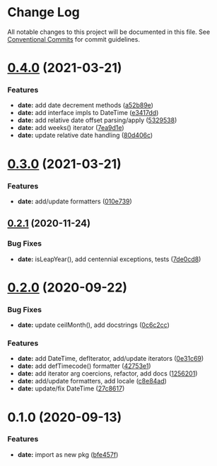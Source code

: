# Change Log

All notable changes to this project will be documented in this file.
See [Conventional Commits](https://conventionalcommits.org) for commit guidelines.

# [0.4.0](https://github.com/thi-ng/umbrella/compare/@thi.ng/date@0.3.0...@thi.ng/date@0.4.0) (2021-03-21)


### Features

* **date:** add date decrement methods ([a52b89e](https://github.com/thi-ng/umbrella/commit/a52b89e717a64c78f4c9749fcba9f73e92476096))
* **date:** add interface impls to DateTime ([e3417dd](https://github.com/thi-ng/umbrella/commit/e3417dd4c01b547a9831ada3af90fbb727e4b369))
* **date:** add relative date offset parsing/apply ([5329538](https://github.com/thi-ng/umbrella/commit/53295382d1e9ac2f5d09ead9e223c49cd83cf203))
* **date:** add weeks() iterator ([7ea9d1e](https://github.com/thi-ng/umbrella/commit/7ea9d1e66b9f20c1f54cd2610ef83f8e7a7a9470))
* **date:** update relative date handling ([80d406c](https://github.com/thi-ng/umbrella/commit/80d406c09c02a3ebdd0a3e329841db30d47fc3a8))





# [0.3.0](https://github.com/thi-ng/umbrella/compare/@thi.ng/date@0.2.11...@thi.ng/date@0.3.0) (2021-03-21)


### Features

* **date:** add/update formatters ([010e739](https://github.com/thi-ng/umbrella/commit/010e739f790209af67b5087a49aa390547b0fce1))





## [0.2.1](https://github.com/thi-ng/umbrella/compare/@thi.ng/date@0.2.0...@thi.ng/date@0.2.1) (2020-11-24)


### Bug Fixes

* **date:** isLeapYear(), add centennial exceptions, tests ([7de0cd8](https://github.com/thi-ng/umbrella/commit/7de0cd873977556c8252c3746e742b5d2357bf5d))





# [0.2.0](https://github.com/thi-ng/umbrella/compare/@thi.ng/date@0.1.0...@thi.ng/date@0.2.0) (2020-09-22)


### Bug Fixes

* **date:** update ceilMonth(), add docstrings ([0c6c2cc](https://github.com/thi-ng/umbrella/commit/0c6c2cc8d75c7f89be14acec098c865d5b518f20))


### Features

* **date:** add DateTime, defIterator, add/update iterators ([0e31c69](https://github.com/thi-ng/umbrella/commit/0e31c69942c2b88df9239a13051f158efe7fc38c))
* **date:** add defTimecode() formatter ([42753e1](https://github.com/thi-ng/umbrella/commit/42753e1e53e1c4af02928e6a6158f4e3be4f2e3a))
* **date:** add iterator arg coercions, refactor, add docs ([1256201](https://github.com/thi-ng/umbrella/commit/1256201c20e4cd01e4f7e0a1d2fbc9a163a96ac4))
* **date:** add/update formatters, add locale ([c8e84ad](https://github.com/thi-ng/umbrella/commit/c8e84ad2f2d7cfaa94684fd3873d55714eab88e7))
* **date:** update/fix DateTime ([27c8617](https://github.com/thi-ng/umbrella/commit/27c8617be90153abea3098ef4120e348fac4934b))





# 0.1.0 (2020-09-13)


### Features

* **date:** import as new pkg ([bfe457f](https://github.com/thi-ng/umbrella/commit/bfe457ffeb0c8ba1adc470d8ca0d9667863676f6))
